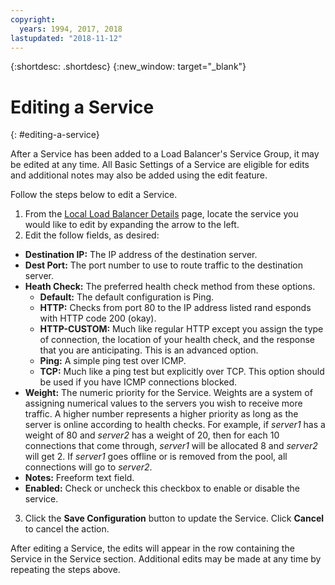 ```yaml
---
copyright:
  years: 1994, 2017, 2018
lastupdated: "2018-11-12"
---
```


{:shortdesc: .shortdesc}
{:new_window: target="_blank"}

# Editing a Service
{: #editing-a-service}

After a Service has been added to a Load Balancer's Service Group, it may be edited at any time. All Basic Settings of a Service are eligible for edits and additional notes may also be added using the edit feature. 

Follow the steps below to edit a Service.

1. From the [Local Load Balancer Details](/docs/infrastructure/local-load-balancer?topic=local-load-balancer-viewing-local-load-balancer-details) page, locate the service you would like to edit by expanding the arrow to the left.
2. Edit the follow fields, as desired:
  - **Destination IP:** The IP address of the destination server.
  - **Dest Port:** The port number to use to route traffic to the destination server.
  - **Heath Check:** The preferred health check method from these options.
      - **Default:** The default configuration is Ping.
      - **HTTP:** Checks from port 80 to the IP address listed rand esponds with HTTP code 200 (okay).
      - **HTTP-CUSTOM:** Much like regular HTTP except you assign the type of connection, the location of your health check, and the response that you are anticipating. This is an advanced option.
      - **Ping:** A simple ping test over ICMP.
      - **TCP:** Much like a ping test but explicitly over TCP.  This option should be used if you have ICMP connections blocked.
  - **Weight:** The numeric priority for the Service. Weights are a system of assigning numerical values to the servers you wish to receive more traffic. A higher number represents a higher priority as long as the server is online according to health checks. For example, if _server1_ has a weight of 80 and _server2_ has a weight of 20, then for each 10 connections that come through, _server1_ will be allocated 8 and _server2_ will get 2. If _server1_ goes offline or is removed from the pool, all connections will go to _server2_.
  - **Notes:**  Freeform text field.
  - **Enabled:** Check or uncheck this checkbox to enable or disable the service.
3. Click the **Save Configuration** button to update the Service. Click **Cancel** to cancel the action.

After editing a Service, the edits will appear in the row containing the Service in the Service section. Additional edits may be made at any time by repeating the steps above.
